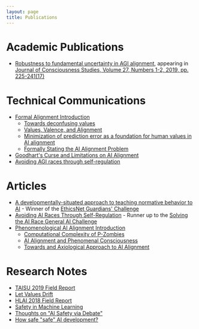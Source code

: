 ```yaml
---
layout: page
title: Publications
---
```


# Academic Publications

- [Robustness to fundamental uncertainty in AGI alignment](https://arxiv.org/abs/1807.09836), appearing in [Journal of Consciousness Studies, Volume 27, Numbers 1-2, 2019, pp. 225-241(17)](https://www.ingentaconnect.com/contentone/imp/jcs/2019/00000027/f0020001/art00010)

# Technical Communications

- [Formal Alignment Introduction](https://www.lesswrong.com/s/sv2CwqTCso8wDdmmi)
  - [Towards deconfusing values](https://www.lesswrong.com/posts/WAqG5BQMzAs34mpc2/towards-deconfusing-values)
  - [Values, Valence, and Alignment](https://www.lesswrong.com/posts/ALvnz3DrjHwmLG29F/values-valence-and-alignment)
  - [Minimization of prediction error as a foundation for human values in AI alignment](https://www.lesswrong.com/posts/Cu7yv4eM6dCeA67Af/minimization-of-prediction-error-as-a-foundation-for-human)
  - [Formally Stating the AI Alignment Problem](https://mapandterritory.org/formally-stating-the-ai-alignment-problem-fe7a6e3e5991)
- [Goodhart's Curse and Limitations on AI Alignment](https://www.lesswrong.com/posts/NqQxTn5MKEYhSnbuB/goodhart-s-curse-and-limitations-on-ai-alignment)
- [Avoiding AGI races through self-regulation](https://www.preprints.org/manuscript/201810.0030/v2)

# Articles

- [A developmentally-situated approach to teaching normative behavior to AI](https://www.lesswrong.com/posts/uEAvtbtEBdsQJMdh8/a-developmentally-situated-approach-to-teaching-normative) - Winner of the [EthicsNet Guardians' Challenge](https://www.herox.com/EthicsNet/community)
- [Avoiding AI Races Through Self-Regulation](https://mapandterritory.org/avoiding-ai-races-through-self-regulation-1b815fca6b06) - Runner up to the [Solving the AI Race General AI Challenge](https://medium.com/goodai-news/solving-the-ai-race-finalists-15-000-of-prizes-5f57d1f6a45f)
- [Phenomenological AI Alignment Introduction](https://www.lesswrong.com/s/CRvxidrCkp7YE7gSK)
  - [Computational Complexity of P-Zombies](https://mapandterritory.org/computational-complexity-of-p-zombies-fc56909af96f)
  - [AI Alignment and Phenomenal Consciousness](https://mapandterritory.org/ai-alignment-and-phenomenal-consciousness-2ca23de6aebd)
  - [Towards and Axiological Approach to AI Alignment](https://mapandterritory.org/towards-an-axiological-approach-to-ai-alignment-4993d044d1b8)

# Research Notes

- [TAISU 2019 Field Report](https://www.lesswrong.com/posts/MmX2ZqET2QDYpSMDp/taisu-2019-field-report)
- [Let Values Drift](https://www.lesswrong.com/posts/JYdPbGS9mpJn3SAyA/let-values-drift-1)
- [HLAI 2018 Field Report](https://www.lesswrong.com/posts/axsizR4vEX8qtuLpR/hlai-2018-field-report)
- [Safety in Machine Learning](https://www.lesswrong.com/posts/3iP8P57mNpHBFfYkd/safety-in-machine-learning)
- [Thoughts on "AI Safety via Debate"](https://www.lesswrong.com/posts/WRy6KNnxwQHc5Ktjc/thoughts-on-ai-safety-via-debate)
- [How safe "safe" AI development?](https://www.lesswrong.com/posts/JDZsoykx3KBp8ptEi/how-safe-safe-ai-development)
